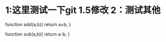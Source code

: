 1:这里测试一下git
1.5修改
2：测试其他
==============================
function add(a,b){
 return a+b;
}

function sub(a,b){
 return a-b;
}
